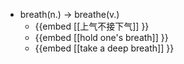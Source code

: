 - breath(n.) -> breathe(v.)
	- {{embed [[上气不接下气]] }}
	- {{embed [[hold one's breath]] }}
	- {{embed [[take a deep breath]] }}